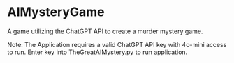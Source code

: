 # AIMysteryGame
 A game utilizing the ChatGPT API to create a murder mystery game.

 Note: The Application requires a valid ChatGPT API key with 4o-mini access to run.  Enter key into TheGreatAIMystery.py to run application.
